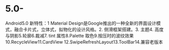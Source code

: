# 5.0-
Android5.0 新特性：1 Material Design是Google推出的一种全新的界面设计模式，融合卡片式，立体式，拟物化的设计风格。2. 侧滑框架搭建。3. 主题4. 高度与阴影5.轮廓6.裁减7. tint 属性8.Palette 取色9.按压时的波纹效果10.RecycleView11.CardView 12.SwipeRefreshLayout13.ToolBar14.兼容老版本
